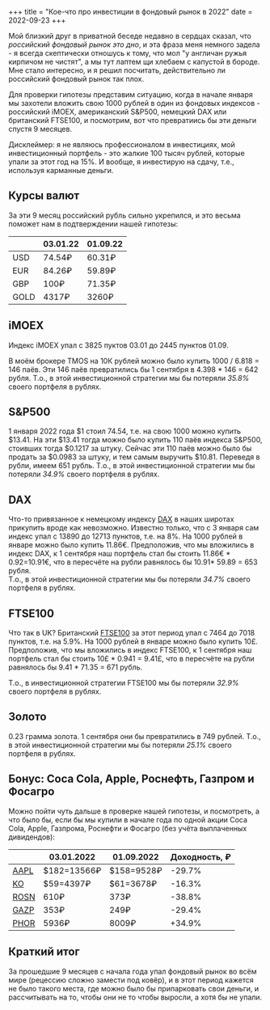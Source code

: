 +++
title = "Кое-что про инвестиции в фондовый рынок в 2022"
date = 2022-09-23
+++

Мой близкий друг в приватной беседе недавно в сердцах сказал, что _российский фондовый рынок это дно_, и эта фраза меня немного задела - я всегда скептически отношусь к тому, что мол "у англичан ружья кирпичом не чистят", а мы тут лаптем щи хлебаем с капустой в бороде. Мне стало интересно, и я решил посчитать, действительно ли российский фондовый рынок так плох. 

Для проверки гипотезы представим ситуацию, когда в начале января мы захотели вложить свою 1000 рублей в один из фондовых индексов - российский iMOEX, американский S&P500, немецкий DAX или британский FTSE100, и посмотрим, вот что превратиись бы эти деньги спустя 9 месяцев. 


Дисклеймер: я не являюсь профессионалом в инвестициях, мой инвестиционный портфель - это жалкие 100 тысяч рублей, которые упали за этот год на 15%. И вообще, я инвестирую на сдачу, т.е., используя карманные деньги. 

## Курсы валют  
За эти 9 месяц российский рубль сильно укрепился, и это весьма поможет нам в подтверждении нашей гипотезы:

|                   | 03.01.22   | 01.09.22   | 
| ----------------- | ---------- | ---------- | 
| USD               | 74.54₽      | 60.31₽      |
| EUR               | 84.26₽      | 59.89₽      |
| GBP               | 100₽        | 71.35₽      |
| GOLD              | 4317₽       | 3260₽      |

## iMOEX

Индекс iMOEX упал с 3825 пуктов 03.01 до 2445 пунктов 01.09.

В моём брокере TMOS на 10К рублей можно было купить 1000 / 6.818 = 146 паёв. Эти 146 паёв превратились бы 1 сентября в 4.398 * 146 = 642 рубля. Т.о., в этой инвестиционной стратегии мы бы потеряли *35.8%* своего портфеля в рублях.

## S&P500  

1 января 2022 года $1 стоил 74.54, т.е. на свою 1000 можно купить $13.41. На эти $13.41 тогда можно было купить 110 паёв индекса S&P500, стоивших тогда $0.1217 за штуку. Сейчас эти 110 паёв можно было бы продать за $0.0983 за штуку, и тем самым выручить $10.81. Переведя в рубли, имеем 651 рубль. Т.о., в этой инвестиционной стратегии мы бы потеряли *34.9%* своего портфеля в рублях.

 ## DAX

Что-то привязанное к немецкому индексу [DAX](https://www.boerse-frankfurt.de/indices/dax) в наших широтах прикупить вроде как невозможно. Известно только, что с 3 января сам индекс упал с 13890 до 12713 пунктов, т.е. на 8%. На 1000 рублей в январе можно было купить 11.86€. Предположив, что мы вложились в индекс DAX, к 1 сентября наш портфель стал бы стоить 11.86€ * 0.92=10.91€, что в пересчёте на рубли равнялось бы 10.91* 59.89 = 653 рубля.   
Т.о., в этой инвестиционной стратегии мы бы потеряли *34.7%* своего портфеля в рублях.


## FTSE100
Что так в UK? Британский [FTSE100](https://ru.investing.com/indices/uk-100) за этот период упал с 7464 до 7018 пунктов, т.е. на 5.9%.  На 1000 рублей в январе можно было купить 10£. Предположив, что мы вложились в индекс FTSE100, к 1 сентября наш портфель стал бы стоить 10£ * 0.941 = 9.41£, что в пересчёте на рубли равнялось бы 9.41 * 71.35 = 671 рубль. 

Т.о., в инвестиционной стратегии FTSE100 мы бы потеряли *32.9%* своего портфеля в рублях.


## Золото

0.23 грамма золота. 1 сентября они бы превратились в 749 рублей. Т.о., в этой инвестиционной стратегии мы бы потеряли *25.1%* своего портфеля в рублях.


## Бонус: Coca Cola, Apple, Роснефть, Газпром и Фосагро

Можно пойти чуть дальше в проверке нашей гипотезы, и посмотреть, а что было бы, если бы мы купили в начале года по одной акции Coca Cola, Apple, Газпрома, Роснефти и Фосагро (без учёта выплаченных дивидендов):

|                   | 03.01.2022          | 01.09.2022   | Доходность, ₽  |
| ----------------- | ------------------- | ---------- | -------------- |
| [AAPL](https://finance.yahoo.com/quote/AAPL/)              | $182=13566₽      | $158=9528₽     | -29.7% | 
| [KO](https://finance.yahoo.com/quote/KO/)              | $59=4397₽     | $61=3678₽    | -16.3% |
| [ROSN](https://www.moex.com/ru/issue.aspx?board=TQBR&code=ROSN) | 610₽  | 373₽ | -38.8% |
| [GAZP](https://www.moex.com/ru/issue.aspx?board=TQBR&code=GAZP) | 353₽  | 249₽ | -29.4% |
| [PHOR](https://www.moex.com/ru/issue.aspx?board=TQBR&code=PHOR) | 5936₽  | 8009₽ | +34.9% |


## Краткий итог

За прошедшие 9 месяцев с начала года упал фондовый рынок во всём мире (рецессию сложно замести под ковёр), и в этот период кажется не было такого места, где можно было бы припарковать свои деньги, и рассчитывать на то, чтобы они не то чтобы выросли, а хотя бы не упали. 

